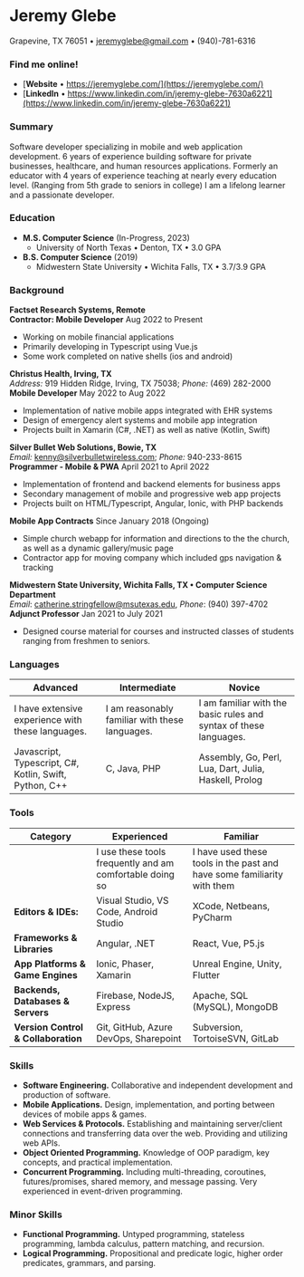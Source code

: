 # Jeremy Glebe
Grapevine, TX 76051 • jeremyglebe@gmail.com • (940)-781-6316

### Find me online!
- [**Website** • https://jeremyglebe.com/](https://jeremyglebe.com/)
- [**LinkedIn** • https://www.linkedin.com/in/jeremy-glebe-7630a6221](https://www.linkedin.com/in/jeremy-glebe-7630a6221)

### Summary
Software developer specializing in mobile and web application development. 6 years of experience building software for private businesses, healthcare, and human resources applications. Formerly an educator with 4 years of experience teaching at nearly every education level. (Ranging from 5th grade to seniors in college) I am a lifelong learner and a passionate developer.

### Education
- **M.S. Computer Science** (In-Progress, 2023)
  - University of North Texas • Denton, TX • 3.0 GPA
- **B.S. Computer Science** (2019)
  - Midwestern State University • Wichita Falls, TX • 3.7/3.9 GPA

### Background
**Factset Research Systems, Remote**<br>
**Contractor: Mobile Developer** Aug 2022 to Present
- Working on mobile financial applications
- Primarily developing in Typescript using Vue.js
- Some work completed on native shells (ios and android)

**Christus Health, Irving, TX**<br>
*Address:* 919 Hidden Ridge, Irving, TX 75038; *Phone:* (469) 282-2000<br>
**Mobile Developer** May 2022 to Aug 2022
- Implementation of native mobile apps integrated with EHR systems
- Design of emergency alert systems and mobile app integration
- Projects built in Xamarin (C#, .NET) as well as native (Kotlin, Swift)

**Silver Bullet Web Solutions, Bowie, TX**<br>
*Email:* kenny@silverbulletwireless.com; *Phone:* 940-233-8615<br>
**Programmer - Mobile & PWA** April 2021 to April 2022
- Implementation of frontend and backend elements for business apps
- Secondary management of mobile and progressive web app projects
- Projects built on HTML/Typescript, Angular, Ionic, with PHP backends

**Mobile App Contracts**
Since January 2018 (Ongoing)
- Simple church webapp for information and directions to the the church, as well as a dynamic gallery/music page
- Contractor app for moving company which included gps navigation & tracking

**Midwestern State University, Wichita Falls, TX • Computer Science Department**<br>
*Email*: catherine.stringfellow@msutexas.edu, *Phone*: (940) 397-4702<br>
**Adjunct Professor** Jan 2021 to July 2021
- Designed course material for courses and instructed classes of students ranging from freshmen to seniors.

### Languages
| Advanced                                               | Intermediate                                   | Novice                                                            |
| ------------------------------------------------------ | ---------------------------------------------- | ----------------------------------------------------------------- |
| I have extensive experience with these languages.      | I am reasonably familiar with these languages. | I am familiar with the basic rules and syntax of these languages. |
| Javascript, Typescript, C#, Kotlin, Swift, Python, C++ | C, Java, PHP                                   | Assembly, Go, Perl, Lua, Dart, Julia, Haskell, Prolog             |

### Tools
| Category                            | Experienced                                              | Familiar                                                                |
| ----------------------------------- | -------------------------------------------------------- | ----------------------------------------------------------------------- |
|                                     | I use these tools frequently and am comfortable doing so | I have used these tools in the past and have some familiarity with them |
| **Editors & IDEs:**                 | Visual Studio, VS Code, Android Studio                   | XCode, Netbeans, PyCharm                                                |
| **Frameworks & Libraries**          | Angular, .NET                                            | React, Vue, P5.js                                                       |
| **App Platforms & Game Engines**    | Ionic, Phaser, Xamarin                                   | Unreal Engine, Unity, Flutter                                           |
| **Backends, Databases & Servers**   | Firebase, NodeJS, Express                                | Apache, SQL (MySQL), MongoDB                                            |
| **Version Control & Collaboration** | Git, GitHub, Azure DevOps, Sharepoint                    | Subversion, TortoiseSVN, GitLab                                         |

### Skills
- **Software Engineering.** Collaborative and independent development and production of software.
- **Mobile Applications.** Design, implementation, and porting between devices of mobile apps & games.
- **Web Services & Protocols.** Establishing and maintaining server/client connections and transferring data over the web. Providing and utilizing web APIs.
- **Object Oriented Programming.** Knowledge of OOP paradigm, key concepts, and practical implementation.
- **Concurrent Programming.** Including multi-threading, coroutines, futures/promises, shared memory, and message passing. Very experienced in event-driven programming.

### Minor Skills
- **Functional Programming.** Untyped programming, stateless programming, lambda calculus, pattern matching, and recursion.
- **Logical Programming.** Propositional and predicate logic, higher order predicates, grammars, and parsing.